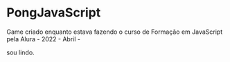 # PongJavaScript

Game criado enquanto estava fazendo o curso de Formação em JavaScript pela Alura - 2022 - Abril - 

sou lindo.
